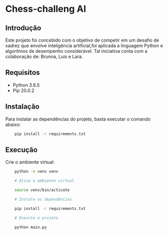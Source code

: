 # Chess-challeng AI

## Introdução
Este projeto foi concebido com o objetivo de competir em um desafio de xadrez que envolve inteligência artificial,foi aplicada a linguagem Python e algoritmos de desempenho considerável. Tal iniciativa conta com a colaboração de: Brunna, Luis e Lara.

## Requisitos
- Python 3.8.5
- Pip 20.0.2

## Instalação
Para instalar as dependências do projeto, basta executar o comando abaixo:
```bash
    pip install -r requirements.txt
```

## Execução

Crie o ambiente virtual:
```bash
    python -m venv venv

    # Ative o ambiente virtual

    source venv/bin/activate

    # Instale as dependências

    pip install -r requirements.txt

    # Execute o projeto

    python main.py
```
